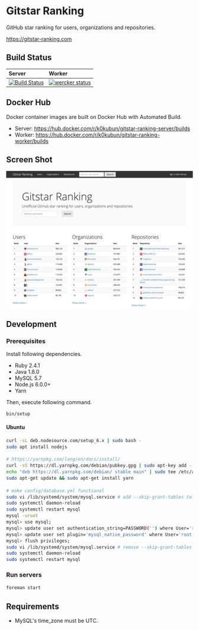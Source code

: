# Gitstar Ranking

GitHub star ranking for users, organizations and repositories.

https://gitstar-ranking.com

## Build Status

| Server | Worker |
|:-------|:-------|
| [![Build Status](https://travis-ci.org/k0kubun/gitstar-ranking.svg?branch=master)](https://travis-ci.org/k0kubun/gitstar-ranking) | [![wercker status](https://app.wercker.com/status/4f1170bbabcfa8b28e379746dff4e167/s/master "wercker status")](https://app.wercker.com/project/byKey/4f1170bbabcfa8b28e379746dff4e167) |

## Docker Hub

Docker container images are built on Docker Hub with Automated Build.

* Server: https://hub.docker.com/r/k0kubun/gitstar-ranking-server/builds
* Worker: https://hub.docker.com/r/k0kubun/gitstar-ranking-worker/builds

## Screen Shot

[![screen shot](./public/screenshot.png)](http://githubranking.com)

## Development

### Prerequisites

Install following dependencies.

- Ruby 2.4.1
- Java 1.8.0
- MySQL 5.7
- Node.js 6.0.0+
- Yarn

Then, execute following command.

```
bin/setup
```

#### Ubuntu

```bash
curl -sL deb.nodesource.com/setup_6.x | sudo bash -
sudo apt install nodejs

# https://yarnpkg.com/lang/en/docs/install/
curl -sS https://dl.yarnpkg.com/debian/pubkey.gpg | sudo apt-key add -
echo "deb https://dl.yarnpkg.com/debian/ stable main" | sudo tee /etc/apt/sources.list.d/yarn.list
sudo apt-get update && sudo apt-get install yarn

# make config/database.yml functional
sudo vi /lib/systemd/system/mysql.service # add --skip-grant-tables to ExecStart
sudo systemctl daemon-reload
sudo systemctl restart mysql
mysql -uroot
mysql> use mysql;
mysql> update user set authentication_string=PASSWORD('') where User='root';
mysql> update user set plugin='mysql_native_password' where User='root';
mysql> flush privileges;
sudo vi /lib/systemd/system/mysql.service # remove --skip-grant-tables from ExecStart
sudo systemctl daemon-reload
sudo systemctl restart mysql
```

### Run servers

```sh
foreman start
```

## Requirements

- MySQL's time\_zone must be UTC.
